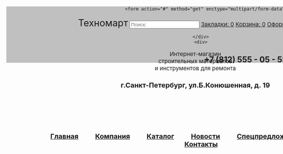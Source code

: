 <!DOCTYPE html> 
<head> 
<link rel="stylesheet" href="css/normalize.min.css">
<link href="https://fonts.googleapis.com/css?family=Cuprum:400,400italic,700&subset=latin,cyrillic" rel="stylesheet" type="text/css">
 <link href="https://fonts.googleapis.com/css?family=PT+Sans:400,700&subset=latin,cyrillic" rel="stylesheet" type="text/css">
</head> 
<style type="text/css"> 

article{ 
font-size: 20px; 
margin: 0 auto; 
text-align: center; 
width: 600px; 
color: black;
} 
body{ 
width: 1200px; 
} 
h3{ 
text-align: center; 
margin-top: 70px; 
font-size: 30px; 
} 
.techno{

padding: 24px; 
font-size: 25px;
font-weight: bold


}
.phone{ 
margin-left: 50px; 
padding:10px; 
background-color: yellow; 
color: white; 
border-radius: 15px; 
font-size: 20px; 
background: linear-gradient(bottom,rgba(255,69,0,1),rgba(255,255,0,0.4)); 
background:-webkit-linear-gradient(bottom,rgba(255,69,0,1),rgba(255,255,0,0.4)); 
} 
.phone:hover {background:#51AE3A;}
.phone:hover a {color:#fff;}

.phone:active {
	background:grey;
	border-color:#ddd #333 #333 #ddd;
	border-style:solid;
	border-width:1px;
}
h2 { 
margin-right: 20px; 
text-align: right; 
margin-top: -60px; 
} 
h1{ 
padding: 20px; 
font-size: 18px; 

} 
p{ 
margin-top: 15px; 
font-size: 15px; 
} 
header{ 
background-color: #c0c0c0; 
height: 150px; 
margin: 0 auto; 
width: 1000px; 
} 
img{ 
margin-top: -30px; 
float: left; 
} 
ul{ 
margin-top: 50px; 
} 
li{ 
margin: 0px 20px 0px 20px; 
display: inline; 

} 
</style> 
<header> 
<div>

            <form action="#" method="get" enctype="multipart/form-data">
<a class="techno">Техномарт</a>
              <input type="search" name="search" placeholder="Поиск:">
              <label for="search"></label>
			   <a href="#bookmarks">Закладки: 0</a>
              <a href="#basket">Корзина: 0</a>
               <a href="#ordering">Оформить заказ</a>
            </form>
     
      
        </div>
		<div>
</form>
<p>
            Интернет-магазин<br> строительных материалов<br> и инструментов для ремонта
          </p>
 
<h2>+7 (812) 555 - 05 - 55<span class="phone">Оформить заказ</span></h2>
<h1>г.Санкт-Петербург, ул.Б.Конюшенная, д. 19<h1>
<nav class="main-navigation">
<ul > 
<li><a href="#">Главная</a></li> 
<li><a href="#">Компания</a></li> 
<li><a href="#">Каталог</a></li> 
<li><a href="#">Новости</a></li> 
<li><a href="#">Спецпредложения</a></li> 
<li><a href="#">Доставка</a></li> 
<li><a href="#">Контакты</a></li>
</ul> 
<body> 
<div id="info"></div>
</div> 
</body> 
